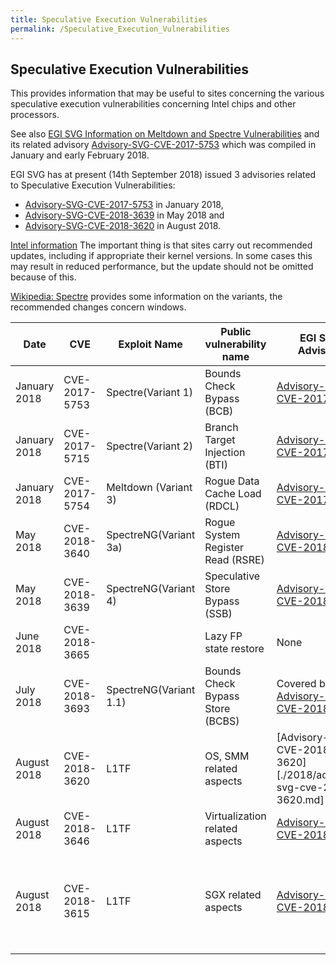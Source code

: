 ```yaml
---
title: Speculative Execution Vulnerabilities
permalink: /Speculative_Execution_Vulnerabilities
---
```


## Speculative Execution Vulnerabilities

This provides information that may be useful to sites concerning the various
speculative execution vulnerabilities concerning Intel chips and other
processors.

See also
[EGI SVG Information on Meltdown and Spectre Vulnerabilities](./Meltdown_and_Spectre_Vulnerabilities.md)
and its related advisory
[Advisory-SVG-CVE-2017-5753](./2017/Advisory-SVG-CVE-2017-5753.md) which was
compiled in January and early February 2018.

EGI SVG has at present (14th September 2018) issued 3 advisories related to
Speculative Execution Vulnerabilities:

- [Advisory-SVG-CVE-2017-5753](./2017/Advisory-SVG-CVE-2017-5753.md) in January
  2018,
- [Advisory-SVG-CVE-2018-3639](./2018/Advisory-SVG-CVE-2018-3639.md) in May 2018
  and
- [Advisory-SVG-CVE-2018-3620](./2018/Advisory-SVG-CVE-2018-3620.md) in
  August 2018.

[Intel information](https://www.intel.com/content/www/us/en/architecture-and-technology/facts-about-side-channel-analysis-and-intel-products.html)
The important thing is that sites carry out recommended updates, including if
appropriate their kernel versions. In some cases this may result in reduced
performance, but the update should not be omitted because of this.

[Wikipedia: Spectre](<https://en.wikipedia.org/wiki/Spectre_(security_vulnerability)>)
provides some information on the variants, the recommended changes concern
windows.

| Date         | CVE           | Exploit Name           | Public vulnerability name         | EGI SVG Advisory                                                              | EGI SVG Risk | Comments/Other Links                                                                                                                                                         |
| ------------ | ------------- | ---------------------- | --------------------------------- | ----------------------------------------------------------------------------- | ------------ | ---------------------------------------------------------------------------------------------------------------------------------------------------------------------------- |
| January 2018 | CVE-2017-5753 | Spectre(Variant 1)     | Bounds Check Bypass (BCB)         | [Advisory-SVG-CVE-2017-5753](./2017/Advisory-SVG-CVE-2017-5753.md)            | Critical     | [RedHat: Speculative Execution](https://access.redhat.com/security/vulnerabilities/speculativeexecution)                                                                     |
| January 2018 | CVE-2017-5715 | Spectre(Variant 2)     | Branch Target Injection (BTI)     | [Advisory-SVG-CVE-2017-5753](./2017/Advisory-SVG-CVE-2017-5753.md)            | Critical     | see link for CVE-2017-3753                                                                                                                                                   |
| January 2018 | CVE-2017-5754 | Meltdown (Variant 3)   | Rogue Data Cache Load (RDCL)      | [Advisory-SVG-CVE-2017-5753](./2017/Advisory-SVG-CVE-2017-5753.md)            | Critical     | see link for CVE-2017-3753                                                                                                                                                   |
| May 2018     | CVE-2018-3640 | SpectreNG(Variant 3a)  | Rogue System Register Read (RSRE) | [Advisory-SVG-CVE-2018-3639](./2018/Advisory-SVG-CVE-2018-3639.md)            | High         | [TA18-141A](https://www.us-cert.gov/ncas/alerts/TA18-141A)                                                                                                                   |
| May 2018     | CVE-2018-3639 | SpectreNG(Variant 4)   | Speculative Store Bypass (SSB)    | [Advisory-SVG-CVE-2018-3639](./2018/Advisory-SVG-CVE-2018-3639.md)            | High         | [RedHat: SSBD](https://access.redhat.com/security/vulnerabilities/ssbd)                                                                                                      |
| June 2018    | CVE-2018-3665 |                        | Lazy FP state restore             | None                                                                          | Moderate     | [INTEL SA 00145](https://www.intel.com/content/www/us/en/security-center/advisory/intel-sa-00145.html) [CVE-2018-3665](https://access.redhat.com/security/cve/cve-2018-3665) |
| July 2018    | CVE-2018-3693 | SpectreNG(Variant 1.1) | Bounds Check Bypass Store (BCBS)  | Covered by [Advisory-SVG-CVE-2018-3620](./2018/Advisory-SVG-CVE-2018-3620.md) | None         |                                                                                                                                                                              |
| August 2018  | CVE-2018-3620 | L1TF                   | OS, SMM related aspects           | [Advisory-SVG-CVE-2018-3620][./2018/advisory-svg-cve-2018-3620.md]            | High         | [Kernerl.org: L1TF](https://www.kernel.org/doc/html/latest/admin-guide/hw-vuln/l1tf.html) [RedHat: L1TF](https://access.redhat.com/security/vulnerabilities/L1TF)            |
| August 2018  | CVE-2018-3646 | L1TF                   | Virtualization related aspects    | [Advisory-SVG-CVE-2018-3620](./2018/Advisory-SVG-CVE-2018-3620.md)            | High         | see links for CVE-2018-3620                                                                                                                                                  |
| August 2018  | CVE-2018-3615 | L1TF                   | SGX related aspects               | [Advisory-SVG-CVE-2018-3620](./2018/Advisory-SVG-CVE-2018-3620.md)            |              | see links for CVE-2018-3620. RHEL 7 is not vulnerable but other Linux distributions, such as Debian, are.                                                                    |
